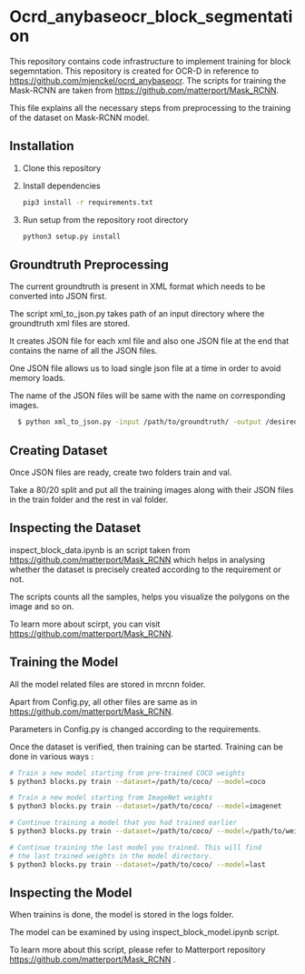 # Ocrd_anybaseocr_block_segmentation

This repository contains code infrastructure to implement training for block segemntation. This repository is created for OCR-D in reference to https://github.com/mjenckel/ocrd_anybaseocr. The scripts for training the Mask-RCNN are taken from https://github.com/matterport/Mask_RCNN.

This file explains all the necessary steps from preprocessing to the training of the dataset on Mask-RCNN model.

## Installation

1. Clone this repository

2. Install dependencies
   ```bash
   pip3 install -r requirements.txt
   ```
3. Run setup from the repository root directory
    ```bash
    python3 setup.py install
    ``` 

## Groundtruth Preprocessing

The current groundtruth is present in XML format which needs to be converted into JSON first.

The script xml_to_json.py takes path of an input directory where the groundtruth xml files are stored.

It creates JSON file for each xml file and also one JSON file at the end that contains the name of all the JSON files.

One JSON file allows us to load single json file at a time in order to avoid memory loads.

The name of the JSON files will be same with the name on corresponding images.

```sh
  $ python xml_to_json.py -input /path/to/groundtruth/ -output /desired_path/
```
## Creating Dataset

Once JSON files are ready, create two folders train and val.

Take a 80/20 split and put all the training images along with their JSON files in the train folder and the rest in val folder.

## Inspecting the Dataset

inspect_block_data.ipynb is an script taken from https://github.com/matterport/Mask_RCNN which helps in analysing whether the dataset is precisely created according to the requirement or not.

The scripts counts all the samples, helps you visualize the polygons on the image and so on.

To learn more about scirpt, you can visit https://github.com/matterport/Mask_RCNN.


## Training the Model

All the model related files are stored in mrcnn folder.

Apart from Config.py, all other files are same as in https://github.com/matterport/Mask_RCNN.

Parameters in Config.py is changed according to the requirements.

Once the dataset is verified, then training can be started. Training can be done in various ways :

```sh
# Train a new model starting from pre-trained COCO weights
$ python3 blocks.py train --dataset=/path/to/coco/ --model=coco

# Train a new model starting from ImageNet weights
$ python3 blocks.py train --dataset=/path/to/coco/ --model=imagenet

# Continue training a model that you had trained earlier
$ python3 blocks.py train --dataset=/path/to/coco/ --model=/path/to/weights.h5

# Continue training the last model you trained. This will find
# the last trained weights in the model directory.
$ python3 blocks.py train --dataset=/path/to/coco/ --model=last

```

## Inspecting the Model

When trainins is done, the model is stored in the logs folder. 

The model can be examined by using inspect_block_model.ipynb script. 

To learn more about this script, please refer to Matterport repository https://github.com/matterport/Mask_RCNN .
